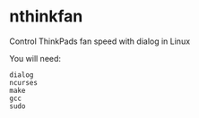 # nthinkfan
Control ThinkPads fan speed with dialog in Linux

You will need:

````
dialog
ncurses
make
gcc
sudo
````
